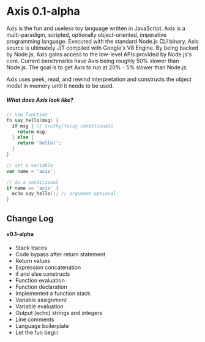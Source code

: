 # Axis 0.1-alpha
Axis is the fun and useless toy language written in JavaScript. Axis is a multi-paradigm, scripted, optionally object-oriented, imperative programming language. Executed with the standard Node.js CLI binary, Axis source is ultimately JIT compiled with Google's V8 Engine. By being backed by Node.js, Axis gains access to the low-level APIs provided by Node.js's core. Current benchmarks have Axis being roughly 50% slower than Node.js. The goal is to get Axis to run at 20% - 5% slower than Node.js.

Axis uses peek, read, and rewind interpretation and constructs the object model in memory until it needs to be used.

##### What does Axis look like?
```go
// new function
fn say_hello(msg) {
  if msg { // truthy/falsy conditionals
    return msg;
  } else {
    return 'hello!';
  }
}

// set a variable
var name = 'axis';

// do a conditional
if name == 'axis' {
  echo say_hello(); // argument optional
}
```

## Change Log

#### v0.1-alpha
- Stack traces
- Code bypass after return statement
- Return values
- Expression concatenation
- if and else constructs
- Function evaluation
- Function declaration
- Implemented a function stack
- Variable assignment
- Variable evaluation
- Output (echo) strings and integers
- Line comments
- Language boilerplate
- Let the fun begin
